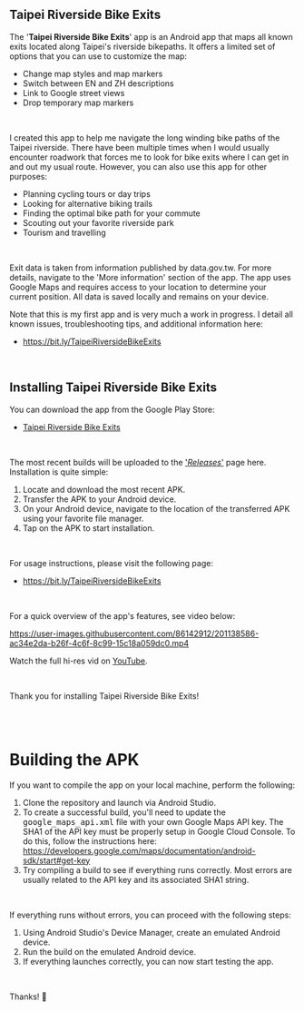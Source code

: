 ## Taipei Riverside Bike Exits

The '**Taipei Riverside Bike Exits**' app is an Android app that maps all known exits located along Taipei's riverside bikepaths. It offers a limited set of options that you can use to customize the map:

* Change map styles and map markers
* Switch between EN and ZH descriptions 
* Link to Google street views
* Drop temporary map markers

<br>

I created this app to help me navigate the long winding bike paths of the Taipei riverside. There have been multiple times when I would usually encounter roadwork that forces me to look for bike exits where I can get in and out my usual route. However, you can also use this app for other purposes:

* Planning cycling tours or day trips
* Looking for alternative biking trails
* Finding the optimal bike path for your commute 
* Scouting out your favorite riverside park
* Tourism and travelling 

<br>

Exit data is taken from information published by data.gov.tw. For more details, navigate to the 'More information' section of the app. The app uses Google Maps and requires access to your location to determine your current position. All data is saved locally and remains on your device. 

Note that this is my first app and is very much a work in progress. I detail all known issues, troubleshooting tips, and additional information here:

* https://bit.ly/TaipeiRiversideBikeExits

<br>

## Installing Taipei Riverside Bike Exits

You can download the app from the Google Play Store:

* [Taipei Riverside Bike Exits](https://play.google.com/store/apps/details?id=com.rodericko.bikepathtaipei)

<br>

The most recent builds will be uploaded to the ['*Releases*'](https://github.com/r0d3r1ck0rd0n3z/bikepath/releases) page here. Installation is quite simple:

1. Locate and download the most recent APK.
2. Transfer the APK to your Android device.
3. On your Android device, navigate to the location of the transferred APK using your favorite file manager. 
4. Tap on the APK to start installation.

<br>

For usage instructions, please visit the following page:

* https://bit.ly/TaipeiRiversideBikeExits

<br>

For a quick overview of the app's features, see video below:

https://user-images.githubusercontent.com/86142912/201138586-ac34e2da-b26f-4c6f-8c99-15c18a059dc0.mp4

Watch the full hi-res vid on [YouTube](https://youtu.be/JAVwOdrk7Y4).

<br>

Thank you for installing Taipei Riverside Bike Exits!

<br><br>

# Building the APK

If you want to compile the app on your local machine, perform the following:

1. Clone the repository and launch via Android Studio. 
2. To create a successful build, you'll need to update the <tt>google_maps_api.xml</tt> file with your own Google Maps API key. The SHA1 of the API key must be properly setup in Google Cloud Console. To do this, follow the instructions here: https://developers.google.com/maps/documentation/android-sdk/start#get-key
3. Try compiling a build to see if everything runs correctly. Most errors are usually related to the API key and its associated SHA1 string.

<br>

If everything runs without errors, you can proceed with the following steps:

1. Using Android Studio's Device Manager, create an emulated Android device. 
2. Run the build on the emulated Android device.
3. If everything launches correctly, you can now start testing the app.

<br>

Thanks!
🐸





